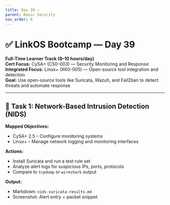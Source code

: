 ```yaml
---
title: Day 39 –
parent: Basic Security
nav_order: 9
---
```

# ✅ LinkOS Bootcamp — Day 39

**Full-Time Learner Track (8–10 hours/day)**  
**Cert Focus:** CySA+ (CS0-003) — Security Monitoring and Response  
**Integrated Focus:** Linux+ (XK0-005) — Open-source tool integration and detection  
**Goal:** Use open-source tools like Suricata, Wazuh, and Fail2ban to detect threats and automate response

---

## 🧠 Task 1: Network-Based Intrusion Detection (NIDS)

**Mapped Objectives:**  
- CySA+ 2.5 – Configure monitoring systems  
- Linux+ – Manage network logging and monitoring interfaces

**Actions:**  
- Install Suricata and run a test rule set  
- Analyze alert logs for suspicious IPs, ports, protocols  
- Compare to `tcpdump` or `wireshark` output

**Output:**  
- Markdown: `nids-suricata-results.md`  
- Screenshot: Alert entry + packet snippet

